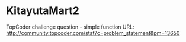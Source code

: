 # KitayutaMart2
TopCoder challenge question - simple function
URL: http://community.topcoder.com/stat?c=problem_statement&pm=13650

